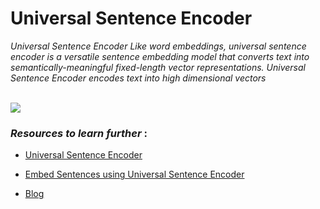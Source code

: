 # Universal Sentence Encoder 

*Universal Sentence Encoder Like word embeddings, universal sentence encoder is a versatile sentence embedding model that converts text into semantically-meaningful fixed-length vector representations. Universal Sentence Encoder encodes text into high dimensional vectors*

<br>

<img src="https://th.bing.com/th/id/R.0fda9cbf1359c5cd79970964ad687a65?rik=uJDc3FLHNjkXNA&riu=http%3a%2f%2famitness.com%2fimages%2fuse-overall-pipeline.png&ehk=XlTP4agtZ4uH0sWfG1hI%2f2HBIzGhZ1gXHt7VD2eA%2bt0%3d&risl=&pid=ImgRaw&r=0">

<br>

### *Resources to learn further* :

- [Universal Sentence Encoder](https://youtu.be/C8v-Q5ASfUE)
- [Embed Sentences using Universal Sentence Encoder](https://youtu.be/dMwEvbpT44I)

- [Blog](https://gaurav5430.medium.com/universal-sentence-encoding-7d440fd3c7c7)

